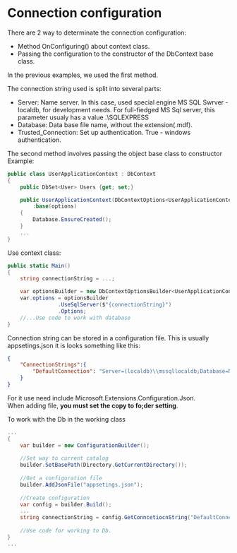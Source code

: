 ﻿# Connection configuration

There are 2 way to determinate the connection configuration:

* Method OnConfiguring() about context class.
* Passing the configuration to the constructor of the DbContext base class.

In the previous examples, we used the first method.

The connection string used is split into several parts:
* Server: Name server. In this case, used special engine MS SQL Swrver - localdb, for development needs. For full-fiedged MS Sql server, this parameter usualy has a value .\SQLEXPRESS
* Database: Data base file name, without the extension(.mdf).
* Trusted_Connection: Set up authentication. True - windows authentication.

The second method involves passing the object base class to constructor
Example:
```c#
public class UserApplicationContext : DbContext
{
    public DbSet<User> Users {get; set;}

    public UserApplicationContext(DbContextOptions<UserApplicationContext> options )
        :base(options)
    {
        Database.EnsureCreated();
    }
    ...
}
```
Use context class:
```c#
public static Main()
{
    string connectionString = ...;

    var optionsBuilder = new DbContextOptionsBuilder<UserApplicationContext>();
    var.options = optionsBuilder
                .UseSqlServer($"{connectionString}")
                .Options;
    //...Use code to work with database 
}
```

Connection string can be stored in a configuration file. This is usually appsetings.json
it is looks something like this:
```json
{
    "ConnectionStrings":{
        "DefaultConnection": "Server=(localdb)\\mssqllocaldb;Database=Name;Trusted_Connection=True;"
    }
}
```

For it use need include Microsoft.Extensions.Configuration.Json.<br>
When adding file, **you must set the copy to fo;der setting**.

To work with the Db in the working class

```c#
...
{
    var builder = new ConfigurationBuilder();
    
    //Set way to current catalog    
    builder.SetBasePath(Directory.GetCurrentDirectory());
    
    //Get a configuration file
    builder.AddJsonFile("appsetings.json");
    
    //Create configuration
    var config = builder.Build();
    ...
    string connectionString = config.GetConncetiocnString("DefaultConnection");
    
    //Use code for working to Db.
}
...
```
